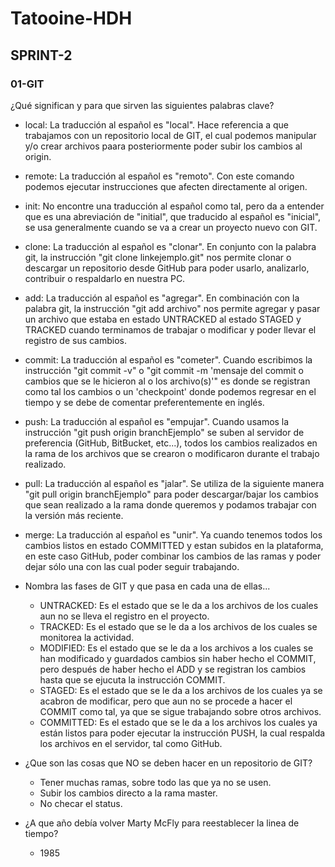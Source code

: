 # Tatooine-HDH

## SPRINT-2

### 01-GIT

¿Qué significan y para que sirven las siguientes palabras clave?

- local: La traducción al español es "local". Hace referencia a que trabajamos con un repositorio local de GIT, el cual podemos manipular y/o crear archivos paara posteriormente poder subir los cambios al origin.

- remote: La traducción al español es "remoto". Con este comando podemos ejecutar instrucciones que afecten directamente al origen.

- init: No encontre una traducción al español como tal, pero da a entender que es una abreviación de "initial", que traducido al español es "inicial", se usa generalmente cuando se va a crear un proyecto nuevo con GIT.

- clone: La traducción al español es "clonar". En conjunto con la palabra git, la instrucción "git clone linkejemplo.git" nos permite clonar o descargar un repositorio desde GitHub para poder usarlo, analizarlo, contribuir o respaldarlo en nuestra PC.

- add: La traducción al español es "agregar". En combinación con la palabra git, la instrucción "git add archivo" nos permite agregar y pasar un archivo que estaba en estado UNTRACKED al estado STAGED y TRACKED cuando terminamos de trabajar o modificar y poder llevar el registro de sus cambios.

- commit: La traducción al español es "cometer". Cuando escribimos la instrucción "git commit -v" o "git commit -m 'mensaje del commit o cambios que se le hicieron al o los archivo(s)'" es donde se registran como tal los cambios o un 'checkpoint' donde podemos regresar en el tiempo y se debe de comentar preferentemente en inglés.

- push: La traducción al español es "empujar". Cuando usamos la instrucción "git push origin branchEjemplo" se suben al servidor de preferencia (GitHub, BitBucket, etc...), todos los cambios realizados en la rama de los archivos que se crearon o modificaron durante el trabajo realizado.

- pull: La traducción al español es "jalar". Se utiliza de la siguiente manera "git pull origin branchEjemplo" para poder descargar/bajar los cambios que sean realizado a la rama donde queremos y podamos trabajar con la versión más reciente.

- merge: La traducción al español es "unir". Ya cuando tenemos todos los cambios listos en estado COMMITTED y estan subidos en la plataforma, en este caso GitHub, poder combinar los cambios de las ramas y poder dejar sólo una con las cual poder seguir trabajando.


+ Nombra las fases de GIT y que pasa en cada una de ellas...
  + UNTRACKED: Es el estado que se le da a los archivos de los cuales aun no se lleva el registro en el proyecto.
  + TRACKED: Es el estado que se le da a los archivos de los cuales se monitorea la actividad.
  + MODIFIED: Es el estado que se le da a los archivos a los cuales se han modificado y guardados cambios sin haber hecho el COMMIT, pero después de haber hecho el ADD y se registran los cambios hasta que se ejucuta la instrucción COMMIT.
  + STAGED: Es el estado que se le da a los archivos de los cuales ya se acabron de modificar, pero que aun no se procede a hacer el COMMIT como tal, ya que se sigue trabajando sobre otros archivos.
  + COMMITTED: Es el estado que se le da a los archivos los cuales ya están listos para poder ejecutar la instrucción PUSH, la cual respalda los archivos en el servidor, tal como GitHub.

+ ¿Que son las cosas que NO se deben hacer en un repositorio de GIT?
  + Tener muchas ramas, sobre todo las que ya no se usen.
  + Subir los cambios directo a la rama master.
  + No checar el status.


+ ¿A que año debía volver Marty McFly para reestablecer la linea de tiempo?
    + 1985

